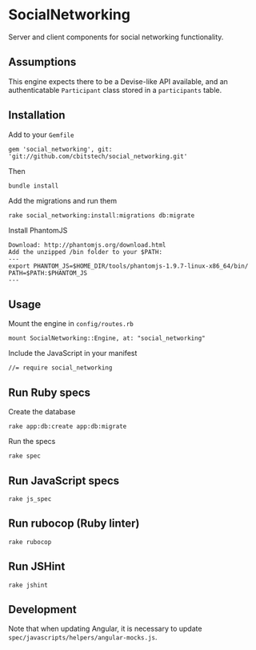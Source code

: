 # SocialNetworking

Server and client components for social networking functionality.

## Assumptions

This engine expects there to be a Devise-like API available, and an
authenticatable `Participant` class stored in a `participants` table.

## Installation

Add to your `Gemfile`

    gem 'social_networking', git: 'git://github.com/cbitstech/social_networking.git'

Then

    bundle install

Add the migrations and run them

    rake social_networking:install:migrations db:migrate

Install PhantomJS

    Download: http://phantomjs.org/download.html
    Add the unzipped /bin folder to your $PATH:
    ---
    export PHANTOM_JS=$HOME_DIR/tools/phantomjs-1.9.7-linux-x86_64/bin/
    PATH=$PATH:$PHANTOM_JS
    ---

## Usage

Mount the engine in `config/routes.rb`

    mount SocialNetworking::Engine, at: "social_networking"

Include the JavaScript in your manifest

    //= require social_networking

## Run Ruby specs

Create the database

    rake app:db:create app:db:migrate

Run the specs

    rake spec

## Run JavaScript specs

    rake js_spec

## Run rubocop (Ruby linter)

    rake rubocop

## Run JSHint

    rake jshint

## Development

Note that when updating Angular, it is necessary to update
`spec/javascripts/helpers/angular-mocks.js`.

